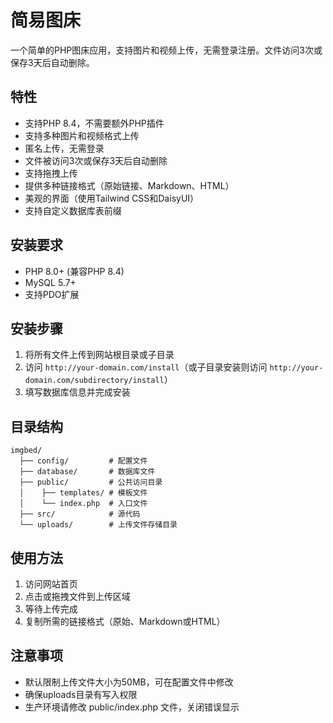 # 简易图床

一个简单的PHP图床应用，支持图片和视频上传，无需登录注册。文件访问3次或保存3天后自动删除。

## 特性

- 支持PHP 8.4，不需要额外PHP插件
- 支持多种图片和视频格式上传
- 匿名上传，无需登录
- 文件被访问3次或保存3天后自动删除
- 支持拖拽上传
- 提供多种链接格式（原始链接、Markdown、HTML）
- 美观的界面（使用Tailwind CSS和DaisyUI）
- 支持自定义数据库表前缀

## 安装要求

- PHP 8.0+ (兼容PHP 8.4)
- MySQL 5.7+
- 支持PDO扩展

## 安装步骤

1. 将所有文件上传到网站根目录或子目录
2. 访问 `http://your-domain.com/install`（或子目录安装则访问 `http://your-domain.com/subdirectory/install`）
3. 填写数据库信息并完成安装

## 目录结构

```
imgbed/
  ├── config/         # 配置文件
  ├── database/       # 数据库文件
  ├── public/         # 公共访问目录
  │    ├── templates/ # 模板文件
  │    └── index.php  # 入口文件
  ├── src/            # 源代码
  └── uploads/        # 上传文件存储目录
```

## 使用方法

1. 访问网站首页
2. 点击或拖拽文件到上传区域
3. 等待上传完成
4. 复制所需的链接格式（原始、Markdown或HTML）

## 注意事项

- 默认限制上传文件大小为50MB，可在配置文件中修改
- 确保uploads目录有写入权限
- 生产环境请修改 public/index.php 文件，关闭错误显示 